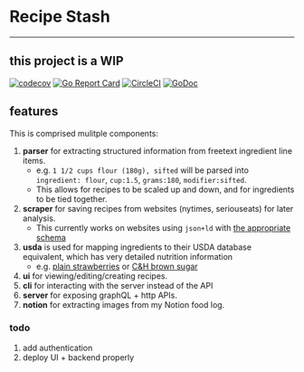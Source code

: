 # Recipe Stash

---

## this project is a WIP

[![codecov](https://codecov.io/gh/nickysemenza/food/branch/master/graph/badge.svg)](https://codecov.io/gh/nickysemenza/food)
[![Go Report Card](https://goreportcard.com/badge/github.com/nickysemenza/food)](https://goreportcard.com/report/github.com/nickysemenza/food)
[![CircleCI](https://circleci.com/gh/nickysemenza/food.svg?style=svg)](https://circleci.com/gh/nickysemenza/food)
[![GoDoc](https://godoc.org/github.com/nickysemenza/food?status.svg)](https://pkg.go.dev/github.com/nickysemenza/food)

## features

This is comprised mulitple components:

1. **parser** for extracting structured information from freetext ingredient line items.
   - e.g. `1 1/2 cups flour (180g), sifted` will be parsed into `ingredient: flour`, `cup:1.5`, `grams:180`, `modifier:sifted`.
   - This allows for recipes to be scaled up and down, and for ingredients to be tied together.
2. **scraper** for saving recipes from websites (nytimes, seriouseats) for later analysis.
   - This currently works on websites using `json+ld` with [the appropriate schema](https://schema.org/Recipe)
3. **usda** is used for mapping ingredients to their USDA database equivalent, which has very detailed nutrition information
   - e.g. [plain strawberries](https://fdc.nal.usda.gov/fdc-app.html#/food-details/747448/nutrients) or [C&H brown sugar](https://fdc.nal.usda.gov/fdc-app.html#/food-details/392083/nutrients)
4. **ui** for viewing/editing/creating recipes.
5. **cli** for interacting with the server instead of the API
6. **server** for exposing graphQL + http APIs.
7. **notion** for extracting images from my Notion food log.

### todo

1. add authentication
2. deploy UI + backend properly
